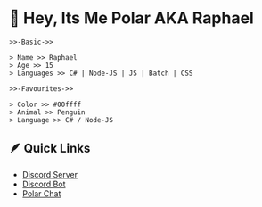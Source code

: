 # 👋 Hey, Its Me Polar AKA Raphael

```
>>-Basic->>

> Name >> Raphael
> Age >> 15
> Languages >> C# | Node-JS | JS | Batch | CSS

>>-Favourites->>

> Color >> #00ffff
> Animal >> Penguin
> Language >> C# / Node-JS
```

## 🪶 Quick Links

* [Discord Server](https://dsc.gg/polar69)
* [Discord Bot](https://dsc.gg/rumpy)
* [Polar Chat](https://polar-chat.polar-69.repl.co/)
